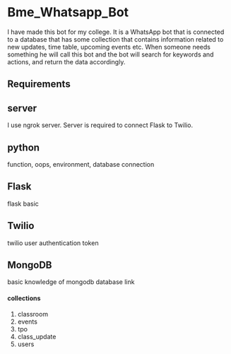 # Bme_Whatsapp_Bot
I have made this bot for my college. It is a WhatsApp bot that is connected to a database that has some collection that contains information related to new updates, time table, upcoming events etc. When someone needs something he will call this bot and the bot will search for keywords and actions, and return the data accordingly.

## Requirements

## server
I use ngrok server. Server is required to connect Flask to Twilio.

## python
 function,
 oops,
 environment,
 database connection

## Flask 
flask basic 

## Twilio
twilio user authentication token

## MongoDB
basic knowledge of mongodb
database link
#### collections 
 1) classroom
 2) events
 3) tpo
 4) class_update
 5) users
